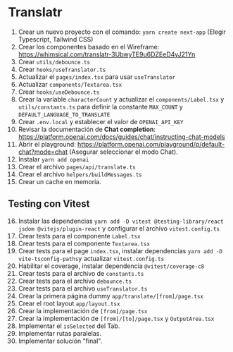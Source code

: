 # Translatr

1. Crear un nuevo proyecto con el comando: `yarn create next-app` (Elegir Typescript, Tailwind CSS)
2. Crear los componentes basado en el Wireframe: https://whimsical.com/translatr-3UbwyTE9u6DZEeD4yJ21Yn
3. Crear `utils/debounce.ts`
4. Crear `hooks/useTranslator.ts`
5. Actualizar el `pages/index.tsx` para usar `useTranslator`
6. Actualizar `components/Textarea.tsx`
7. Crear `hooks/useDebounce.ts`
8. Crear la variable `characterCount` y actualizar el `components/Label.tsx` y `utils/constants.ts` para definir la constante `MAX_COUNT` y `DEFAULT_LANGUAGE_TO_TRANSLATE`
9. Crear `.env.local` y establecer el valor de `OPENAI_API_KEY`
10. Revisar la documentación de **Chat completion**: https://platform.openai.com/docs/guides/chat/instructing-chat-models
11. Abrir el playground: https://platform.openai.com/playground/p/default-chat?mode=chat (Asegurar seleccionar el modo Chat).
12. Instalar `yarn add openai`
13. Crear el archivo `pages/api/translate.ts`
14. Crear el archivo `helpers/buildMessages.ts`
15. Crear un cache en memoria.

## Testing con Vitest
16. Instalar las dependencias `yarn add -D vitest @testing-library/react jsdom @vitejs/plugin-react` y configurar el archivo `vitest.config.ts`
17. Crear tests para el componente `Label.tsx`
18. Crear tests para el componente `Textarea.tsx`
19. Crear tests para el page `index.tsx`, instalar dependencias `yarn add -D vite-tsconfig-paths`y actualizar `vitest.config.ts`
20. Habilitar el coverage, instalar dependencia `@vitest/coverage-c8`
21. Crear tests para el archivo de `constants.ts`
22. Crear tests para el archivo `debounce.ts`
23. Crear tests para el archivo `useTranslator.ts`
24. Crear la primera página dummy `app/translate/[from]/page.tsx`
25. Crear el root layout `app/layout.tsx`
26. Crear la implementación de `[from]/page.tsx`
27. Crear la implementación de `[from]/[to]/page.tsx` y `OutputArea.tsx`
28. Implementar el `isSelected` del Tab.
29. Implementar rutas paralelas.
30. Implementar solución "final".